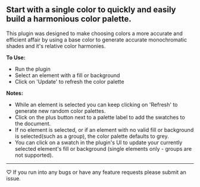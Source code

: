 ## Start with a single color to quickly and easily build a harmonious color palette.

This plugin was designed to make choosing colors a more accurate and efficient affair by using a base color to generate accurate monochromatic shades and it's relative color harmonies.

**To Use:**
- Run the plugin
- Select an element with a fill or background
- Click on 'Update' to refresh the color palette

**Notes:**
- While an element is selected you can keep clicking on 'Refresh' to generate new random color palettes.
- Click on the plus button next to a palette label to add the swatches to the document.
- If no element is selected, or if an element with no valid fill or background is selected(such as a group), the color palette defaults to grey.
- You can click on a swatch in the plugin's UI to update your currently selected element's fill or background (single elements only  - groups are not supported).

-----------
♡ If you run into any bugs or have any feature requests please submit an issue.